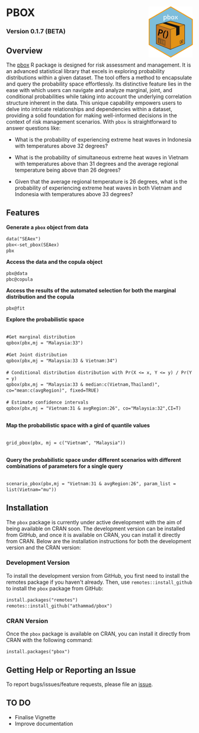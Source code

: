 # PBOX <img src="./other/pboxIcon.png" align="right" height="138"/>

### Version 0.1.7 (BETA)

## Overview

The [pbox](https://github.com/athammad/pbox) R package is designed for risk assessment and management. It is an advanced statistical library that excels in exploring probability distributions within a given dataset. The tool offers a method to encapsulate and query the probability space effortlessly. Its distinctive feature lies in the ease with which users can navigate and analyze marginal, joint, and conditional probabilities while taking into account the underlying correlation structure inherent in the data. This unique capability empowers users to delve into intricate relationships and dependencies within a dataset, providing a solid foundation for making well-informed decisions in the context of risk management scenarios. With `pbox` is straightforward to answer questions like:

-   What is the probability of experiencing extreme heat waves in Indonesia with temperatures above 32 degrees?

-   What is the probability of simultaneous extreme heat waves in Vietnam with temperatures above than 31 degrees and the average regional temperature being above than 26 degrees?

-   Given that the average regional temperature is 26 degrees, what is the probability of experiencing extreme heat waves in both Vietnam and Indonesia with temperatures above 33 degrees?

## Features

**Generate a `pbox` object from data**

```{r, echo=TRUE, eval=FALSE}
data("SEAex")
pbx<-set_pbox(SEAex)
pbx
```

**Access the data and the copula object**

```{r, echo=TRUE, eval=FALSE}
pbx@data
pbc@copula
```

**Access the results of the automated selection for both the marginal distribution and the copula**

```{r, echo=TRUE, eval=FALSE}
pbx@fit
```

**Explore the probabilistic space**

```{r, echo=TRUE, eval=FALSE}

#Get marginal distribution
qpbox(pbx,mj = "Malaysia:33")

#Get Joint distribution
qpbox(pbx,mj = "Malaysia:33 & Vietnam:34")

# Conditional distribution distribution with Pr(X <= x, Y <= y) / Pr(Y = y)
qpbox(pbx,mj = "Malaysia:33 & median:c(Vietnam,Thailand)", co="mean:c(avgRegion)", fixed=TRUE)

# Estimate confidence intervals
qpbox(pbx,mj = "Vietnam:31 & avgRegion:26", co="Malaysia:32",CI=T)


```

**Map the probabilistic space with a gird of quantile values**

```{r, echo=TRUE, eval=FALSE}

grid_pbox(pbx, mj = c("Vietnam", "Malaysia"))


```

**Query the probabilistic space under different scenarios with different combinations of parameters for a single query**

```{r, echo=TRUE, eval=FALSE}

scenario_pbox(pbx,mj = "Vietnam:31 & avgRegion:26", param_list = list(Vietnam="mu"))

```

## Installation
The `pbox` package is currently under active development with the aim of being available on CRAN soon. The development version can be installed from GitHub, and once it is available on CRAN, you can install it directly from CRAN. Below are the installation instructions for both the development version and the CRAN version:

### Development Version
To install the development version from GitHub, you first need to install the remotes package if you haven't already. Then, use `remotes::install_github` to install the `pbox` package from GitHub:

```
install.packages("remotes")
remotes::install_github("athammad/pbox")

```

### CRAN Version
Once the `pbox` package is available on CRAN, you can install it directly from CRAN with the following command:

```
install.packages("pbox")
```

## Getting Help or Reporting an Issue

To report bugs/issues/feature requests, please file an [issue](https://github.com/athammad/pbox/issues/).

## TO DO


-   Finalise Vignette
-   Improve documentation

<!---

1) Errors from fitdist should be stored somewhere and accesible to the user. How?

2) Some copula families are not included yet!
.copula_families <- list(
  # Archimedean copula families # "amh",
  archmCopula = c("clayton", "frank", "gumbel", "joe"),
  # Extreme-Value copula families #"tawn" #"tev"
  evCopula = c("galambos", "gumbel", "huslerReiss"),
  # Elliptical copula families # "t"
  ellipCopula = c("normal")
)

3) Currently the user cannot change the copulas and families beign tested!
-->

